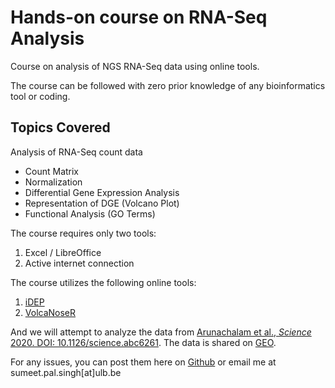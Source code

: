 # Hands-on course on RNA-Seq Analysis

Course on analysis of NGS RNA-Seq data using online tools.

The course can be followed with zero prior knowledge of any bioinformatics tool or coding.

## Topics Covered
Analysis of RNA-Seq count data
   - Count Matrix
   - Normalization
   - Differential Gene Expression Analysis
   - Representation of DGE (Volcano Plot)
   - Functional Analysis (GO Terms)

The course requires only two tools:
1. Excel / LibreOffice
2. Active internet connection

The course utilizes the following online tools:
1. [iDEP](http://bioinformatics.sdstate.edu/idep/)
2. [VolcaNoseR](https://goedhart.shinyapps.io/VolcaNoseR/)

And we will attempt to analyze the data from [Arunachalam et al., *Science* 2020. DOI: 10.1126/science.abc6261](https://science.sciencemag.org/content/369/6508/1210). The data is shared on [GEO](https://www.ncbi.nlm.nih.gov/geo/query/acc.cgi?acc=GSE152418).

For any issues, you can post them here on [Github](https://github.com/sumeetpalsingh/CIVIS_NGS/issues) or email me at sumeet.pal.singh[at]ulb.be
